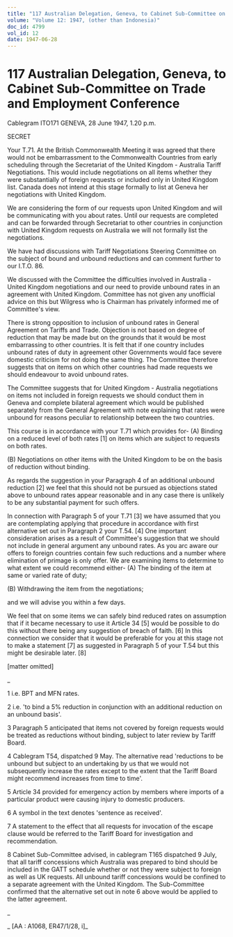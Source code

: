 ```yaml
---
title: "117 Australian Delegation, Geneva, to Cabinet Sub-Committee on Trade and Employment Conference"
volume: "Volume 12: 1947, (other than Indonesia)"
doc_id: 4799
vol_id: 12
date: 1947-06-28
---
```


# 117 Australian Delegation, Geneva, to Cabinet Sub-Committee on Trade and Employment Conference

Cablegram ITO171 GENEVA, 28 June 1947, 1.20 p.m.

SECRET

Your T.71. At the British Commonwealth Meeting it was agreed that there would not be embarrassment to the Commonwealth Countries from early scheduling through the Secretariat of the United Kingdom - Australia Tariff Negotiations. This would include negotiations on all items whether they were substantially of foreign requests or included only in United Kingdom list. Canada does not intend at this stage formally to list at Geneva her negotiations with United Kingdom.

We are considering the form of our requests upon United Kingdom and will be communicating with you about rates. Until our requests are completed and can be forwarded through Secretariat to other countries in conjunction with United Kingdom requests on Australia we will not formally list the negotiations.

We have had discussions with Tariff Negotiations Steering Committee on the subject of bound and unbound reductions and can comment further to our I.T.O. 86.

We discussed with the Committee the difficulties involved in Australia - United Kingdom negotiations and our need to provide unbound rates in an agreement with United Kingdom. Committee has not given any unofficial advice on this but Wilgress who is Chairman has privately informed me of Committee's view.

There is strong opposition to inclusion of unbound rates in General Agreement on Tariffs and Trade. Objection is not based on degree of reduction that may be made but on the grounds that it would be most embarrassing to other countries. It is felt that if one country includes unbound rates of duty in agreement other Governments would face severe domestic criticism for not doing the same thing. The Committee therefore suggests that on items on which other countries had made requests we should endeavour to avoid unbound rates.

The Committee suggests that for United Kingdom - Australia negotiations on items not included in foreign requests we should conduct them in Geneva and complete bilateral agreement which would be published separately from the General Agreement with note explaining that rates were unbound for reasons peculiar to relationship between the two countries.

This course is in accordance with your T.71 which provides for- (A) Binding on a reduced level of both rates [1] on items which are subject to requests on both rates.

(B) Negotiations on other items with the United Kingdom to be on the basis of reduction without binding.

As regards the suggestion in your Paragraph 4 of an additional unbound reduction [2] we feel that this should not be pursued as objections stated above to unbound rates appear reasonable and in any case there is unlikely to be any substantial payment for such offers.

In connection with Paragraph 5 of your T.71 [3] we have assumed that you are contemplating applying that procedure in accordance with first alternative set out in Paragraph 2 your T.54. [4] One important consideration arises as a result of Committee's suggestion that we should not include in general argument any unbound rates. As you arc aware our offers to foreign countries contain few such reductions and a number where elimination of primage is only offer. We are examining items to determine to what extent we could recommend either- (A) The binding of the item at same or varied rate of duty;

(B) Withdrawing the item from the negotiations;

and we will advise you within a few days.

We feel that on some items we can safely bind reduced rates on assumption that if it became necessary to use it Article 34 [5] would be possible to do this without there being any suggestion of breach of faith. [6] In this connection we consider that it would be preferable for you at this stage not to make a statement [7] as suggested in Paragraph 5 of your T.54 but this might be desirable later. [8]

[matter omitted]

_

1 i.e. BPT and MFN rates.

2 i.e. 'to bind a 5% reduction in conjunction with an additional reduction on an unbound basis'.

3 Paragraph 5 anticipated that items not covered by foreign requests would be treated as reductions without binding, subject to later review by Tariff Board.

4 Cablegram T54, dispatched 9 May. The alternative read 'reductions to be unbound but subject to an undertaking by us that we would not subsequently increase the rates except to the extent that the Tariff Board might recommend increases from time to time'.

5 Article 34 provided for emergency action by members where imports of a particular product were causing injury to domestic producers.

6 A symbol in the text denotes 'sentence as received'.

7 A statement to the effect that all requests for invocation of the escape clause would be referred to the Tariff Board for investigation and recommendation.

8 Cabinet Sub-Committee advised, in cablegram T165 dispatched 9 July, that all tariff concessions which Australia was prepared to bind should be included in the GATT schedule whether or not they were subject to foreign as well as UK requests. All unbound tariff concessions would be confined to a separate agreement with the United Kingdom. The Sub-Committee confirmed that the alternative set out in note 6 above would be applied to the latter agreement.

_

_ [AA : A1068, ER47/1/28, i]_
